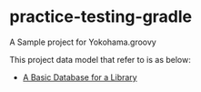 practice-testing-gradle
=======================

A Sample project for Yokohama.groovy

This project data model that refer to is as below:

- [A Basic Database for a Library](http://www.databaseanswers.org/data_models/library/index.htm)